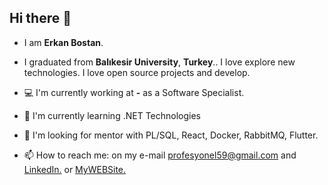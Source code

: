 ## Hi there 👋
- I am **Erkan Bostan**.

- I graduated from **Balıkesir University**, **Turkey**.. I love explore new technologies. I love open source projects and develop.

- 💻 I'm currently working at **-** as a Software Specialist.

- 🌱 I'm currently learning .NET Technologies

- 👀 I'm looking for mentor with PL/SQL, React, Docker, RabbitMQ, Flutter.

- 📫 How to reach me: on my e-mail profesyonel59@gmail.com and [LinkedIn.](https://www.linkedin.com/in/erkan-bostan-11257a210/) or [MyWEBSite.](https://erkanbostan.com)
